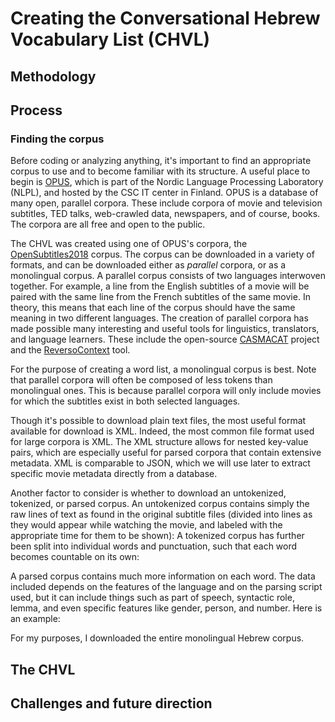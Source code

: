 # Creating the Conversational Hebrew Vocabulary List (CHVL)


## Methodology




## Process

### Finding the corpus

Before coding or analyzing anything, it's important to find an appropriate corpus to use and to become familiar with its structure. A useful place to begin is [OPUS](http://opus.nlpl.eu), which is part of the Nordic Language Processing Laboratory (NLPL), and hosted by the CSC IT center in Finland. OPUS is a database of many open, parallel corpora. These include corpora of movie and television subtitles, TED talks, web-crawled data, newspapers, and of course, books. The corpora are all free and open to the public.

The CHVL was created using one of OPUS's corpora, the [OpenSubtitles2018](http://opus.nlpl.eu/OpenSubtitles2018.php) corpus. The corpus can be downloaded in a variety of formats, and can be downloaded either as *parallel* corpora, or as a monolingual corpus. A parallel corpus consists of two languages interwoven together. For example, a line from the English subtitles of a movie will be paired with the same line from the French subtitles of the same movie. In theory, this means that each line of the corpus should have the same meaning in two different languages. The creation of parallel corpora has made possible many interesting and useful tools for linguistics, translators, and language learners. These include the open-source [CASMACAT](http://www.casmacat.eu) project and the [ReversoContext](http://context.reverso.net/translation/) tool.

For the purpose of creating a word list, a monolingual corpus is best. Note that parallel corpora will often be composed of less tokens than monolingual ones. This is because parallel corpora will only include movies for which the subtitles exist in both selected languages.

Though it's possible to download plain text files, the most useful format available for download is XML. Indeed, the most common file format used for large corpora is XML.<!-- source? --> The XML structure allows for nested key-value pairs, which are especially useful for parsed corpora that contain extensive metadata. XML is comparable to JSON, which we will use later to extract specific movie metadata directly from a database.

Another factor to consider is whether to download an untokenized, tokenized, or parsed corpus. An untokenized corpus contains simply the raw lines of text as found in the original subtitle files (divided into lines as they would appear while watching the movie, and labeled with the appropriate time for them to be shown): <!-- example here --> A tokenized corpus has further been split into individual words and punctuation, such that each word becomes countable on its own: <!-- example here -->

A parsed corpus contains much more information on each word. The data included depends on the features of the language and on the parsing script used, but it can include things such as part of speech, syntactic role, lemma, and even specific features like gender, person, and number. Here is an example: <!-- include example here -->

For my purposes, I downloaded the entire monolingual Hebrew corpus.


## The CHVL




## Challenges and future direction

